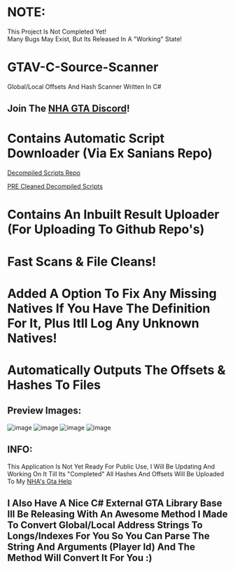 # NOTE: 
This Project Is Not Completed Yet!  
Many Bugs May Exist, But Its Released In A "Working" State!

# GTAV-C-Source-Scanner
Global/Local Offsets And Hash Scanner Written In C#

## Join The [NHA GTA Discord](https://discord.gg/3EQvmNMr2c)!

# Contains Automatic Script Downloader (Via Ex Sanians Repo)
[Decompiled Scripts Repo](https://github.com/dr-NHA/GTAV-Decompiled-Scripts)

[PRE Cleaned Decompiled Scripts](https://github.com/dr-NHA/NHA-Cleaned-Decompiled-Scripts)

# Contains An Inbuilt Result Uploader (For Uploading To Github Repo's)

# Fast Scans & File Cleans!

# Added A Option To Fix Any Missing Natives If You Have The Definition For It, Plus Itll Log Any Unknown Natives!

# Automatically Outputs The Offsets & Hashes To Files

## Preview Images:
![image](https://user-images.githubusercontent.com/56168811/174649477-14e57fe9-04c6-47d9-81f1-c4dd83cc5a35.png)
![image](https://user-images.githubusercontent.com/56168811/174649809-63d2fed4-f4e9-4bfb-9e93-fd04aeb4f6f3.png)
![image](https://user-images.githubusercontent.com/56168811/174649859-5d6575aa-9867-4825-895e-5f429a015fcf.png)
![image](https://user-images.githubusercontent.com/56168811/174650274-e90f9ac7-7c35-4762-adf1-b58c6ec0a998.png)


## INFO:
This Application Is Not Yet Ready For Public Use,
I Will Be Updating And Working On It Till Its "Completed"
All Hashes And Offsets Will Be Uploaded To My 
[NHA's Gta Help](https://github.com/dr-NHA/GtaV_2)


## I Also Have A Nice C# External GTA Library Base Ill Be Releasing With An Awesome Method I Made To Convert Global/Local Address Strings To Longs/Indexes For You So You Can Parse The String And Arguments (Player Id) And The Method Will Convert It For You :)
